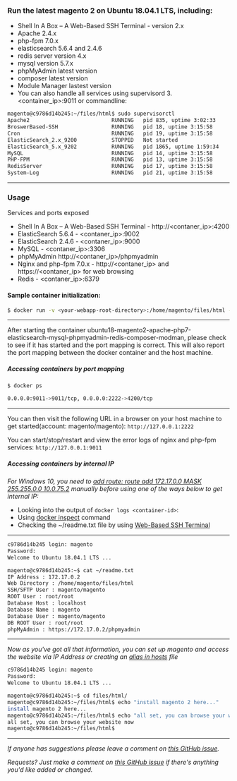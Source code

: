### Run the latest magento 2 on Ubuntu 18.04.1 LTS, including: 
- Shell In A Box – A Web-Based SSH Terminal - version 2.x
- Apache 2.4.x
- php-fpm 7.0.x
- elasticsearch 5.6.4 and 2.4.6
- redis server version 4.x
- mysql version 5.7.x
- phpMyAdmin latest version
- composer latest version
- Module Manager lastest version
- You can also handle all services using supervisord 3. <container_ip>:9011 or commandline: 

```bash
magento@c9786d14b245:~/files/html$ sudo supervisorctl 
Apache2                          RUNNING   pid 835, uptime 3:02:33
BroswerBased-SSH                 RUNNING   pid 18, uptime 3:15:58
Cron                             RUNNING   pid 19, uptime 3:15:58
ElasticSearch_2.x_9200           STOPPED   Not started
ElasticSearch_5.x_9202           RUNNING   pid 1865, uptime 1:59:34
MySQL                            RUNNING   pid 14, uptime 3:15:58
PHP-FPM                          RUNNING   pid 13, uptime 3:15:58
RedisServer                      RUNNING   pid 17, uptime 3:15:58
System-Log                       RUNNING   pid 21, uptime 3:15:58

```
___

### Usage
Services and ports exposed
- Shell In A Box – A Web-Based SSH Terminal - http://<contaner_ip>:4200
- ElasticSearch 5.6.4 - <contaner_ip>:9002
- ElasticSearch 2.4.6 - <contaner_ip>:9000
- MySQL - <contaner_ip>:3306
- phpMyAdmin http://<contaner_ip>/phpmyadmin
- Nginx and php-fpm 7.0.x - http://<contaner_ip> and https://<contaner_ip> for web browsing
- Redis - <contaner_ip>:6379

#### Sample container initialization: 

```bash
$ docker run -v <your-webapp-root-directory>:/home/magento/files/html -p 2222:4200 -p 9011:9011 --name docker-name -d thomasvan/ubuntu18-magento2-apache-php7-elasticsearch-mysql-phpmyadmin-redis-composer-modman:latest
```
___

After starting the container ubuntu18-magento2-apache-php7-elasticsearch-mysql-phpmyadmin-redis-composer-modman, please check to see if it has started and the port mapping is correct. This will also report the port mapping between the docker container and the host machine.

##### Accessing containers by port mapping
```bash
$ docker ps

0.0.0.0:9011->9011/tcp, 0.0.0.0:2222->4200/tcp
```
___


You can then visit the following URL in a browser on your host machine to get started(account: magento/magento): `http://127.0.0.1:2222`

You can start/stop/restart and view the error logs of nginx and php-fpm services: `http://127.0.0.1:9011`

##### Accessing containers by internal IP

_For Windows 10, you need to [add route: route add 172.17.0.0 MASK 255.255.0.0 10.0.75.2](https://forums.docker.com/t/connecting-to-containers-ip-address/18817/13) manually before using one of the ways below to get internal IP:_
- Looking into the output of `docker logs <container-id>`:
- Using [docker inspect](https://docs.docker.com/engine/reference/commandline/inspect/parent-command) command
- Checking the ~/readme.txt file by using [Web-Based SSH Terminal](http://127.0.0.1:2222)
___
 

```bash
c9786d14b245 login: magento
Password:
Welcome to Ubuntu 18.04.1 LTS ...

magento@c9786d14b245:~$ cat ~/readme.txt
IP Address : 172.17.0.2
Web Directory : /home/magento/files/html
SSH/SFTP User : magento/magento
ROOT User : root/root
Database Host : localhost
Database Name : magento
Database User : magento/magento
DB ROOT User : root/root 
phpMyAdmin : https://172.17.0.2/phpmyadmin
```
___

_Now as you've got all that information, you can set up magento and access the website via IP Address or creating an [alias in hosts](https://support.rackspace.com/how-to/modify-your-hosts-file/) file_

```bash
c9786d14b245 login: magento
Password:
Welcome to Ubuntu 18.04.1 LTS ...

magento@c9786d14b245:~$ cd files/html/
magento@c9786d14b245:~/files/html$ echo "install magento 2 here..."
install magento 2 here...
magento@c9786d14b245:~/files/html$ echo "all set, you can browse your website now"
all set, you can browse your website now
magento@c9786d14b245:~/files/html$ 
   ```
___


_If anyone has suggestions please leave a comment on [this GitHub issue](https://github.com/thomasvan/ubuntu18-magento2-apache-php7/issues/2)._

_Requests? Just make a comment on [this GitHub issue](https://github.com/thomasvan/ubuntu18-magento2-apache-php7/issues/1) if there's anything you'd like added or changed._
